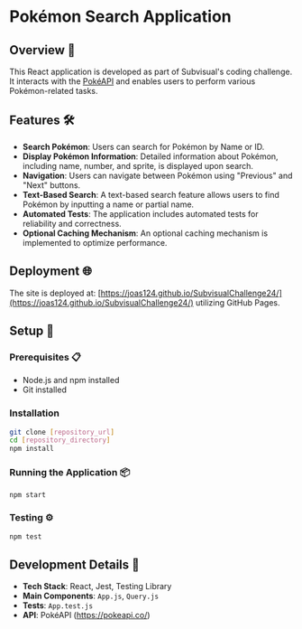# Pokémon Search Application

## Overview 🚀

This React application is developed as part of Subvisual's coding challenge. It interacts with the [PokéAPI](https://pokeapi.co/) and enables users to perform various Pokémon-related tasks.

## Features 🛠️

- **Search Pokémon**: Users can search for Pokémon by Name or ID.
- **Display Pokémon Information**: Detailed information about Pokémon, including name, number, and sprite, is displayed upon search.
- **Navigation**: Users can navigate between Pokémon using "Previous" and "Next" buttons.
- **Text-Based Search**: A text-based search feature allows users to find Pokémon by inputting a name or partial name.
- **Automated Tests**: The application includes automated tests for reliability and correctness.
- **Optional Caching Mechanism**: An optional caching mechanism is implemented to optimize performance.

## Deployment 🌐

The site is deployed at: [https://joas124.github.io/SubvisualChallenge24/](https://joas124.github.io/SubvisualChallenge24/) utilizing GitHub Pages.

## Setup 🔧

### Prerequisites 📋
- Node.js and npm installed
- Git installed

### Installation

```bash
git clone [repository_url]
cd [repository_directory]
npm install
```

### Running the Application 📦

```bash
npm start
```

### Testing ⚙️

```bash
npm test
```

## Development Details 📝

- **Tech Stack**: React, Jest, Testing Library
- **Main Components**: `App.js`, `Query.js`
- **Tests**: `App.test.js`
- **API**: PokéAPI (https://pokeapi.co/)